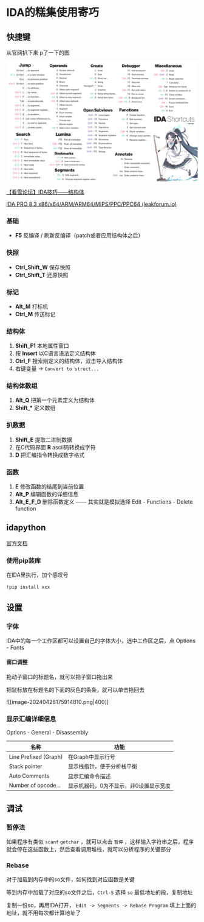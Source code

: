 # IDA的糕集使用寄巧

## 快捷键

从官网扒下来 p了一下的图

![图图](./assets/IDA.png)

[【看雪论坛】IDA技巧——结构体](https://bbs.kanxue.com/thread-266419.htm)

[IDA PRO 8.3 x86/x64/ARM/ARM64/MIPS/PPC/PPC64 (leakforum.io)](https://leakforum.io/Thread-IDA-PRO-8-3-x86-x64-ARM-ARM64-MIPS-PPC-PPC64)

### 基础

- **F5** 反编译 / 刷新反编译（patch或者应用结构体之后）
### 快照

- **Ctrl_Shift_W** 保存快照
- **Ctrl_Shift_T** 还原快照

### 标记

- **Alt_M** 打标机
- **Ctrl_M** 传送标记

### 结构体

1. **Shift_F1** 本地属性窗口
2. 按 **Insert** 以C语言语法定义结构体
3. **Ctrl_F** 搜索刚定义的结构体，双击导入结构体
4. 右键变量 -> `Convert to struct...`

### 结构体数组

1. **Alt_Q** 把第一个元素定义为结构体
2. **Shift_\*** 定义数组

### 扒数据

1. **Shift_E** 提取二进制数据
2. 在C代码界面 **R** ascii码转换成字符
3. **D** 把汇编指令转换成数字格式

### 函数

1. **E** 修改函数的结尾到当前位置
2. **Alt_P** 编辑函数的详细信息
3. **Alt_E_F_D** 删除函数定义 —— 其实就是模拟选择 Edit - Functions - Delete function

## idapython

[官方文档](https://hex-rays.com/products/ida/support/idapython_docs/)

### 使用pip装库

在IDA里执行，加个感叹号

```shell
!pip install xxx
```
## 设置

### 字体

IDA中的每一个工作区都可以设置自己的字体大小，选中工作区之后，点 Options - Fonts

#### 窗口调整

拖动子窗口的标题名，就可以把子窗口拖出来

把鼠标放在标题名的下面的灰色的条条，就可以单击拖回去

![[image-20240428175914810.png|400]]

### 显示汇编详细信息

Options - General - Disassembly

| 名称                    | 功能                   |
| --------------------- | -------------------- |
| Line Prefixed (Graph) | 在Graph中显示行号          |
| Stack pointer         | 显示栈指针，便于分析栈平衡        |
| Auto Comments         | 显示汇编命令描述             |
| Number of opcode...   | 显示机器码，0为不显示，非0设置显示宽度 |

## 调试

### 暂停法

如果程序有类似 `scanf` `getchar` ，就可以点击 `暂停` ，这样输入字符串之后，程序就会停在这些函数上，然后查看调用堆栈，就可以分析程序的关键部分

### Rebase

对于加载到内存中的so文件，如何找到对应函数是关键

等到内存中加载了对应的so文件之后，`Ctrl-S` 选择 `so` 最低地址的段，复制地址

复制一份so，再用IDA打开， `Edit -> Segments -> Rebase Program` 填上上面的地址，就不用每次都计算地址了